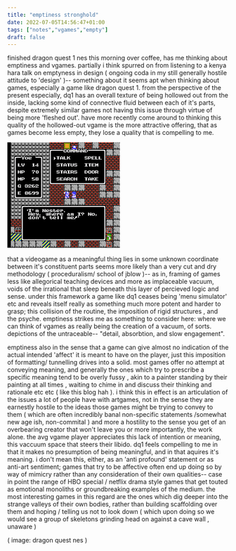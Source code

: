 ```yaml
---
title: "emptiness stronghold"
date: 2022-07-05T14:56:47+01:00
tags: ["notes","vgames","empty"]
draft: false
---
```


finished dragon quest 1 nes this morning over coffee, has me thinking about emptiness and vgames. partially i think spurred on from listening to a kenya hara talk on emptyness in design ( ongoing coda in my still generally hostile attitude to 'design' )-- something about it seems apt when thinking about games, especially a game like dragon quest 1. from the perspective of the present especially, dq1 has an overall texture of being hollowed out from the inside, lacking some kind of connective fluid between each of it's parts, despite extremely similar games not having this issue through virtue of being more 'fleshed out'. have more recently come around to thinking this quality of the hollowed-out vgame is the more attractive offering, that as games become less empty, they lose a quality that is compelling to me.

![dragon quest nes](/img/dq.png)

that a videogame as a meaningful thing lies in some unknown coordinate between it's constituent parts seems more likely than a very cut and dry methodology ( proceduralism/ school of jblow )-- as in, framing of games less like allegorical teaching devices and more as implaceable vacuum, voids of the irrational that sleep beneath this layer of percieved logic and sense. under this framework a game like dq1 ceases being 'menu simulator' etc and reveals itself really as something much more potent and harder to grasp; this collision of the routine, the imposition of rigid structures , and the psyche. emptiness strikes me as something to consider here: where we can think of vgames as really being the creation of a vacuum, of sorts. depictions of the untraceable-- "detail, absorbtion, and slow engagement".

emptiness also in the sense that a game can give almost no indication of the actual intended 'affect' it is meant to have on the player, just this imposition of formatting/ tunnelling drives into a solid. most games offer no attempt at conveying meaning, and generally the ones which try to prescribe a specific meaning tend to be overly fussy , akin to a painter standing by their painting at all times , waiting to chime in and discuss their thinking and rationale etc etc ( like this blog hah ). i think this in effect is an articulation of the issues a lot of people have with artgames, not in the sense they are earnestly hostile to the ideas those games might be trying to convey to them ( which are often incredibly banal non-specific statements /somewhat new age ish, non-commital ) and more a hostility to the sense you get of an overbearing creator that won't leave you or more importantly, the work alone. the avg vgame player appreciates this lack of intention or meaning, this vaccuum space that steers their libido. dq1 feels compelling to me in that it makes no presumption of being meaningful, and in that aquires it's meaning. i don't mean this, either, as an 'anti profound' statement or as anti-art sentiment; games that try to be affective often end up doing so by way of mimicry rather than any consideration of their own qualities-- case in point the range of HBO special / netflix drama style games that get touted as emotional monoliths or groundbreaking examples of the medium. the most interesting games in this regard are the ones which dig deeper into the strange valleys of their own bodies, rather than building scaffolding over them and hoping / telling us not to look down ( which upon doing so we would see a group of skeletons grinding head on against a cave wall , unaware )

( image: dragon quest nes )